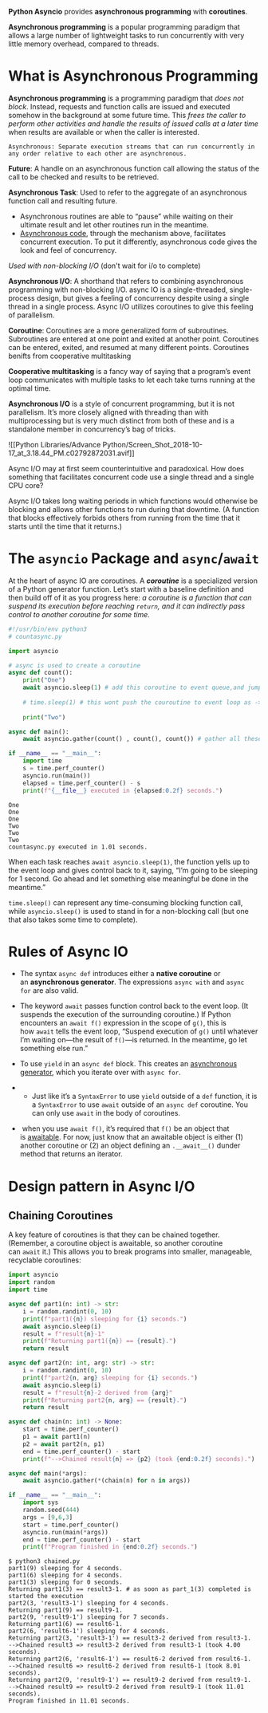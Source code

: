 
**Python Asyncio** provides **asynchronous programming** with **coroutines**.

**Asynchronous programming** is a popular programming paradigm that allows a large number of lightweight tasks to run concurrently with very little memory overhead, compared to threads.

# What is Asynchronous Programming

**Asynchronous programming** is a programming paradigm that _does not block_. Instead, requests and function calls are issued and executed somehow in the background at some future time. This _frees the caller to perform other activities and handle the results of issued calls at a later time_ when results are available or when the caller is interested.

`Asynchronous: Separate execution streams that can run concurrently in any order relative to each other are asynchronous.`

**Future**: A handle on an asynchronous function call allowing the status of the call to be checked and results to be retrieved.

**Asynchronous Task**: Used to refer to the aggregate of an asynchronous function call and resulting future.
- Asynchronous routines are able to “pause” while waiting on their ultimate result and let other routines run in the meantime.
- [Asynchronous code](https://realpython.com/python-async-features/), through the mechanism above, facilitates concurrent execution. To put it differently, asynchronous code gives the look and feel of concurrency.

_Used with non-blocking I/O_ (don't wait for i/o to complete)

**Asynchronous I/O**: A shorthand that refers to combining asynchronous programming with non-blocking I/O. async IO is a single-threaded, single-process design, but gives a feeling of concurrency despite using a single thread in a single process. Async I/O utilizes coroutines to give this feeling of parallelism.

**Coroutine**: Coroutines are a more generalized form of subroutines. Subroutines are entered at one point and exited at another point. Coroutines can be entered, exited, and resumed at many different points. Coroutines benifts from cooperative multitasking

**Cooperative multitasking** is a fancy way of saying that a program’s event loop communicates with multiple tasks to let each take turns running at the optimal time.

**Asynchronous I/O** is a style of concurrent programming, but it is not parallelism. It’s more closely aligned with threading than with multiprocessing but is very much distinct from both of these and is a standalone member in concurrency’s bag of tricks.

![[Python Libraries/Advance Python/Screen_Shot_2018-10-17_at_3.18.44_PM.c02792872031.avif]]



Async I/O may at first seem counterintuitive and paradoxical. How does something that facilitates concurrent code use a single thread and a single CPU core? 

Async I/O takes long waiting periods in which functions would otherwise be blocking and allows other functions to run during that downtime. (A function that blocks effectively forbids others from running from the time that it starts until the time that it returns.)

# The `asyncio` Package and `async`/`await`
At the heart of async IO are coroutines. A ___coroutine___ is a specialized version of a Python generator function. Let’s start with a baseline definition and then build off of it as you progress here: _a coroutine is a function that can suspend its execution before reaching `return`, and it can indirectly pass control to another coroutine for some time._

```python
#!/usr/bin/env python3
# countasync.py

import asyncio

# async is used to create a coroutine
async def count():
    print("One")
    await asyncio.sleep(1) # add this coroutine to event queue,and jump to next instruction without pausing
    
    # time.sleep(1) # this wont push the couroutine to event loop as ->`await` describes that this oprn can take time, so the coroutine immediately haults saving its state and python can execute other instructions while the output for this being prepare & later we can check if the output is prepared and starts execution from here only.
    
    print("Two")

async def main():
    await asyncio.gather(count() , count(), count()) # gather all these coroutines

if __name__ == "__main__":
    import time
    s = time.perf_counter()
    asyncio.run(main())
    elapsed = time.perf_counter() - s
    print(f"{__file__} executed in {elapsed:0.2f} seconds.")
```

```shell
One
One
One
Two
Two
Two
countasync.py executed in 1.01 seconds.
```

When each task reaches `await asyncio.sleep(1)`, the function yells up to the event loop and gives control back to it, saying, “I’m going to be sleeping for 1 second. Go ahead and let something else meaningful be done in the meantime.”

`time.sleep()` can represent any time-consuming blocking function call, while `asyncio.sleep()` is used to stand in for a non-blocking call (but one that also takes some time to complete).

# Rules of Async IO
- The syntax `async def` introduces either a **native coroutine** or an **asynchronous generator**. The expressions `async with` and `async for` are also valid.

- The keyword `await` passes function control back to the event loop. (It suspends the execution of the surrounding coroutine.) If Python encounters an `await f()` expression in the scope of `g()`, this is how `await` tells the event loop, “Suspend execution of `g()` until whatever I’m waiting on—the result of `f()`—is returned. In the meantime, go let something else run.”

- To use `yield` in an `async def` block. This creates an [asynchronous generator](https://www.python.org/dev/peps/pep-0525/), which you iterate over with `async for`. 

- - Just like it’s a `SyntaxError` to use `yield` outside of a `def` function, it is a `SyntaxError` to use `await` outside of an `async def` coroutine. You can only use `await` in the body of coroutines. 

-  when you use `await f()`, it’s required that `f()` be an object that is [awaitable](https://docs.python.org/3/reference/datamodel.html#awaitable-objects). For now, just know that an awaitable object is either (1) another coroutine or (2) an object defining an `.__await__()` dunder method that returns an iterator.

# Design pattern in Async I/O

## Chaining Coroutines
A key feature of coroutines is that they can be chained together. (Remember, a coroutine object is awaitable, so another coroutine can `await` it.) This allows you to break programs into smaller, manageable, recyclable coroutines:

```python
import asyncio
import random
import time

async def part1(n: int) -> str:
    i = random.randint(0, 10)
    print(f"part1({n}) sleeping for {i} seconds.")
    await asyncio.sleep(i)
    result = f"result{n}-1"
    print(f"Returning part1({n}) == {result}.")
    return result

async def part2(n: int, arg: str) -> str:
    i = random.randint(0, 10)
    print(f"part2{n, arg} sleeping for {i} seconds.")
    await asyncio.sleep(i)
    result = f"result{n}-2 derived from {arg}"
    print(f"Returning part2{n, arg} == {result}.")
    return result

async def chain(n: int) -> None:
    start = time.perf_counter()
    p1 = await part1(n)
    p2 = await part2(n, p1)
    end = time.perf_counter() - start
    print(f"-->Chained result{n} => {p2} (took {end:0.2f} seconds).")

async def main(*args):
    await asyncio.gather(*(chain(n) for n in args))

if __name__ == "__main__":
    import sys
    random.seed(444)
    args = [9,6,3]
    start = time.perf_counter()
    asyncio.run(main(*args))
    end = time.perf_counter() - start
    print(f"Program finished in {end:0.2f} seconds.")
```

```shell
$ python3 chained.py 
part1(9) sleeping for 4 seconds.
part1(6) sleeping for 4 seconds.
part1(3) sleeping for 0 seconds.
Returning part1(3) == result3-1. # as soon as part_1(3) completed is started the execution
part2(3, 'result3-1') sleeping for 4 seconds.
Returning part1(9) == result9-1.
part2(9, 'result9-1') sleeping for 7 seconds.
Returning part1(6) == result6-1.
part2(6, 'result6-1') sleeping for 4 seconds.
Returning part2(3, 'result3-1') == result3-2 derived from result3-1. 
-->Chained result3 => result3-2 derived from result3-1 (took 4.00 seconds).
Returning part2(6, 'result6-1') == result6-2 derived from result6-1.
-->Chained result6 => result6-2 derived from result6-1 (took 8.01 seconds).
Returning part2(9, 'result9-1') == result9-2 derived from result9-1.
-->Chained result9 => result9-2 derived from result9-1 (took 11.01 seconds).
Program finished in 11.01 seconds.
```